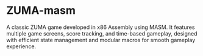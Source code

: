 # ZUMA-masm
A classic ZUMA game developed in x86 Assembly using MASM. It features multiple game screens, score tracking, and time-based gameplay, designed with efficient state management and modular macros for smooth gameplay experience.
